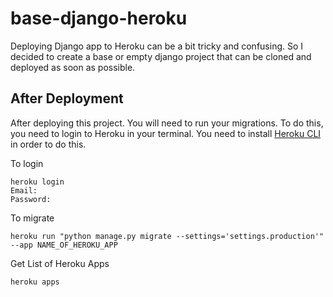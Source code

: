 # base-django-heroku
Deploying Django app to Heroku can be a bit tricky and confusing.
So I decided to create a base or empty django project that can be cloned and deployed as soon as possible.

## After Deployment
After deploying this project. You will need to run your migrations. To do this, you need to login to Heroku in your terminal. You need to install [Heroku CLI](https://devcenter.heroku.com/articles/heroku-command-line) in order to do this.

To login
```
heroku login
Email:
Password:
```

To migrate
```
heroku run "python manage.py migrate --settings='settings.production'" --app NAME_OF_HEROKU_APP
```

Get List of Heroku Apps
```
heroku apps
```
